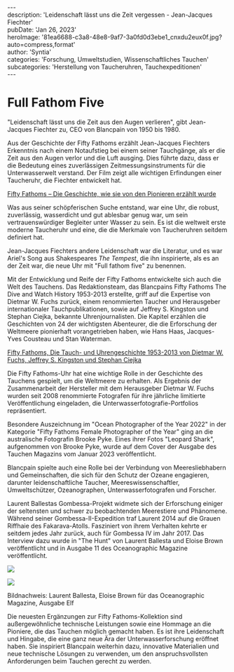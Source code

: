 \---  
description: 'Leidenschaft lässt uns die Zeit vergessen - Jean-Jacques Fiechter'  
pubDate: 'Jan 26, 2023'  
heroImage: '81ea6688-c3a8-48e8-9af7-3a0fd0d3ebe1_cnxdu2eux0f.jpg?auto=compress,format'  
author: 'Syntia'  
categories: 'Forschung, Umweltstudien, Wissenschaftliches Tauchen'  
subcategories: 'Herstellung von Taucheruhren, Tauchexpeditionen'  
\---  

# **Full Fathom Five**

"Leidenschaft lässt uns die Zeit aus den Augen verlieren", gibt Jean-Jacques Fiechter zu, CEO von Blancpain von 1950 bis 1980.

Aus der Geschichte der Fifty Fathoms erzählt Jean-Jacques Fiechters Erkenntnis nach einem Notaufstieg bei einem seiner Tauchgänge, als er die Zeit aus den Augen verlor und die Luft ausging. Dies führte dazu, dass er die Bedeutung eines zuverlässigen Zeitmessungsinstruments für die Unterwasserwelt verstand. Der Film zeigt alle wichtigen Erfindungen einer Taucheruhr, die Fiechter entwickelt hat.

[Fifty Fathoms – Die Geschichte, wie sie von den Pionieren erzählt wurde](https://www.blancpain.com/en/fifty-fathoms-collection/history/no-rad-2021#documentary)

Was aus seiner schöpferischen Suche entstand, war eine Uhr, die robust, zuverlässig, wasserdicht und gut ablesbar genug war, um sein vertrauenswürdiger Begleiter unter Wasser zu sein. Es ist die weltweit erste moderne Taucheruhr und eine, die die Merkmale von Taucheruhren seitdem definiert hat.

Jean-Jacques Fiechters andere Leidenschaft war die Literatur, und es war Ariel's Song aus Shakespeares _The Tempest_, die ihn inspirierte, als es an der Zeit war, die neue Uhr mit "Full fathom five" zu benennen.

Mit der Entwicklung und Reife der Fifty Fathoms entwickelte sich auch die Welt des Tauchens. Das Redaktionsteam, das Blancpains Fifty Fathoms The Dive and Watch History 1953-2013 erstellte, griff auf die Expertise von Dietmar W. Fuchs zurück, einem renommierten Taucher und Herausgeber internationaler Tauchpublikationen, sowie auf Jeffrey S. Kingston und Stephan Ciejka, bekannte Uhrenjournalisten. Die Kapitel erzählen die Geschichten von 24 der wichtigsten Abenteurer, die die Erforschung der Weltmeere pionierhaft vorangetrieben haben, wie Hans Haas, Jacques-Yves Cousteau und Stan Waterman.

[Fifty Fathoms, Die Tauch- und Uhrengeschichte 1953-2013 von Dietmar W. Fuchs, Jeffrey S. Kingston und Stephan Ciejka](https://watchprint.com/de/blancpain/280-fifty-fathoms-the-dive-and-watch-history-1953-2013.html)

Die Fifty Fathoms-Uhr hat eine wichtige Rolle in der Geschichte des Tauchens gespielt, um die Weltmeere zu erhalten. Als Ergebnis der Zusammenarbeit der Hersteller mit dem Herausgeber Dietmar W. Fuchs wurden seit 2008 renommierte Fotografen für ihre jährliche limitierte Veröffentlichung eingeladen, die Unterwasserfotografie-Portfolios repräsentiert.

Besondere Auszeichnung im "Ocean Photographer of the Year 2022" in der Kategorie "Fifty Fathoms Female Photographer of the Year" ging an die australische Fotografin Brooke Pyke. Eines ihrer Fotos "Leopard Shark", aufgenommen von Brooke Pyke, wurde auf dem Cover der Ausgabe des Tauchen Magazins vom Januar 2023 veröffentlicht.

Blancpain spielte auch eine Rolle bei der Verbindung von Meeresliebhabern und Gemeinschaften, die sich für den Schutz der Ozeane engagieren, darunter leidenschaftliche Taucher, Meereswissenschaftler, Umweltschützer, Ozeanographen, Unterwasserfotografen und Forscher.

Laurent Ballestas Gombessa-Projekt widmete sich der Erforschung einiger der seltensten und schwer zu beobachtenden Meerestiere und Phänomene. Während seiner Gombessa-II-Expedition traf Laurent 2014 auf die Grauen Riffhaie des Fakarava-Atolls. Fasziniert von ihrem Verhalten kehrte er seitdem jedes Jahr zurück, auch für Gombessa IV im Jahr 2017. Das Interview dazu wurde in "The Hunt" von Laurent Ballesta und Eloise Brown veröffentlicht und in Ausgabe 11 des Oceanographic Magazine veröffentlicht.

![](https://images.prismic.io/syntia/30f27772-ad4c-4315-bbbb-981e15442055_cnxdu4qob07.jpg?auto=compress,format)

![](https://images.prismic.io/syntia/81ea6688-c3a8-48e8-9af7-3a0fd0d3ebe1_cnxdu2eux0f.jpg?auto=compress,format)

Bildnachweis: Laurent Ballesta, Eloise Brown für das Oceanographic Magazine, Ausgabe Elf

Die neuesten Ergänzungen zur Fifty Fathoms-Kollektion sind außergewöhnliche technische Leistungen sowie eine Hommage an die Pioniere, die das Tauchen möglich gemacht haben. Es ist ihre Leidenschaft und Hingabe, die eine ganz neue Ära der Unterwasserforschung eröffnet haben. Sie inspiriert Blancpain weiterhin dazu, innovative Materialien und neue technische Lösungen zu verwenden, um den anspruchsvollsten Anforderungen beim Tauchen gerecht zu werden.